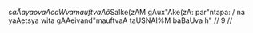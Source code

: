 s$aÃaya ovaAca
WvamauftvaA ô$SaIke(zAM gAux"Ake(zA: par"ntapa: /
na yaAetsya wita gAAeivand"mauftvaA taUSNAI%M baBaUva h" // 9 //